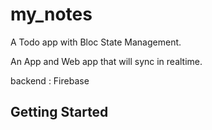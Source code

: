 # my_notes

A Todo app with Bloc State Management.

An App and Web app that will sync in realtime.

backend : Firebase

## Getting Started

